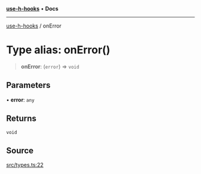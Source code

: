 [**use-h-hooks**](../README.md) • **Docs**

***

[use-h-hooks](../globals.md) / onError

# Type alias: onError()

> **onError**: (`error`) => `void`

## Parameters

• **error**: `any`

## Returns

`void`

## Source

[src/types.ts:22](https://github.com/AhmadHddad/use-h-hooks/blob/ae314d2676b1b3964a4dad4fdc6b1f452e4b2293/src/types.ts#L22)
